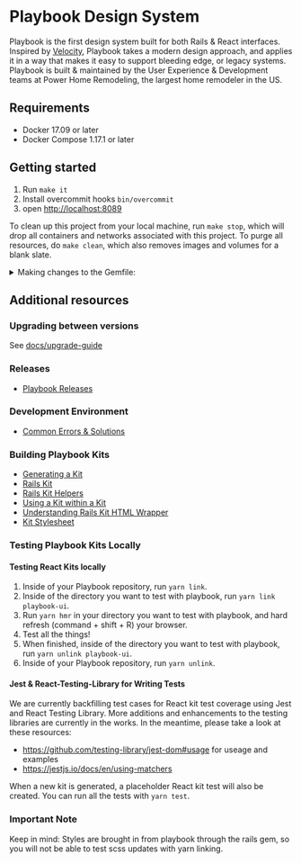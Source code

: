 # Playbook Design System

Playbook is the first design system built for both Rails & React interfaces. Inspired by [Velocity](https://www.invisionapp.com/inside-design/design-resources/design-system-dashboard-ui-kit/), Playbook takes a modern design approach, and applies it in a way that makes it easy to support bleeding edge, or legacy systems. Playbook is built & maintained by the User Experience & Development teams at Power Home Remodeling, the largest home remodeler in the US.

## Requirements

- Docker 17.09 or later
- Docker Compose 1.17.1 or later

## Getting started

1. Run `make it`
1. Install overcommit hooks `bin/overcommit`
1. open [http://localhost:8089](http://localhost:8089)

To clean up this project from your local machine, run `make stop`, which will drop all containers and networks associated with this project. To purge all resources, do `make clean`, which also removes images and volumes for a blank slate.


<details><summary>Making changes to the Gemfile:</summary>
<p>

* Stop the `make start` process
* Run `make bundle` to (un-)install gems and update the `Gemfile.lock`
* Re-start the server with `make start`

To run the tests, do `bin/test`. To launch a shell in the container run `make shell`, or to launch a Rails console run `make console`

</p>
</details>

## Additional resources

### Upgrading between versions

See [docs/upgrade-guide](./docs/upgrade-guide)

### Releases

* [Playbook Releases](https://github.com/powerhome/playbook/wiki/Playbook-Releases)

### Development Environment

* [Common Errors & Solutions](https://github.com/powerhome/playbook/wiki/Common-Errors-&-Solutions)

### Building Playbook Kits

* [Generating a Kit](https://github.com/powerhome/playbook/wiki/Generating-a-Kit)
* [Rails Kit](https://github.com/powerhome/playbook/wiki/Rails-Kit)
* [Rails Kit Helpers](https://github.com/powerhome/playbook/wiki/Rails-Kit-Helpers)
* [Using a Kit within a Kit](https://github.com/powerhome/playbook/wiki/Using-a-Kit-within-a-Kit)
* [Understanding Rails Kit HTML Wrapper](https://github.com/powerhome/playbook/wiki/Understanding-Rails-Kit-HTML-Wrapper)
* [Kit Stylesheet](https://github.com/powerhome/playbook/wiki/Kit-Stylesheet)

### Testing Playbook Kits Locally

#### Testing React Kits locally
1.  Inside of your Playbook repository, run `yarn link`. 
2.  Inside of the directory you want to test with playbook, run `yarn link playbook-ui`.
3.  Run `yarn hmr` in your directory you want to test with playbook, and hard refresh (command + shift + R) your browser.
4.  Test all the things!
5.  When finished, inside of the directory you want to test with playbook, run `yarn unlink playbook-ui`.
6.  Inside of your Playbook repository, run `yarn unlink`. 

#### Jest & React-Testing-Library for Writing Tests

We are currently backfilling test cases for React kit test coverage using Jest and React Testing Library. More additions and enhancements
to the testing libraries are currently in the works. In the meantime, please take a look at these resources:

- https://github.com/testing-library/jest-dom#usage for useage and examples
- https://jestjs.io/docs/en/using-matchers

When a new kit is generated, a placeholder React kit test will also be created. You can run all the tests with `yarn test`.

### Important Note

Keep in mind: Styles are brought in from playbook through the rails gem, so you will not be able to test scss updates with yarn linking.
